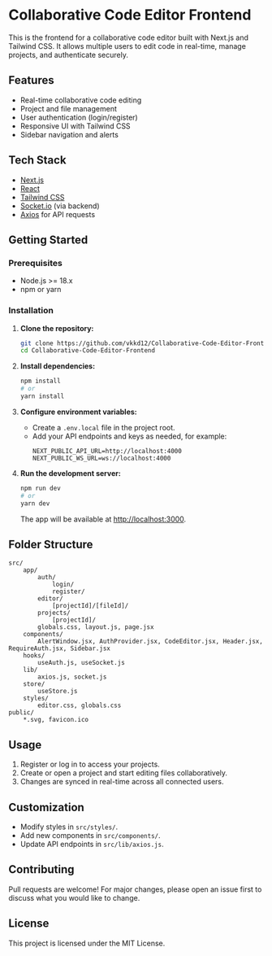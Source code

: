  # Collaborative Code Editor Frontend
 
 This is the frontend for a collaborative code editor built with Next.js and Tailwind CSS. It allows multiple users to edit code in real-time, manage projects, and authenticate securely.
 
 ## Features
 
 - Real-time collaborative code editing
 - Project and file management
 - User authentication (login/register)
 - Responsive UI with Tailwind CSS
 - Sidebar navigation and alerts
 
 ## Tech Stack
 
 - [Next.js](https://nextjs.org/)
 - [React](https://react.dev/)
 - [Tailwind CSS](https://tailwindcss.com/)
 - [Socket.io](https://socket.io/) (via backend)
 - [Axios](https://axios-http.com/) for API requests
 
 ## Getting Started
 
 ### Prerequisites
 
 - Node.js >= 18.x
 - npm or yarn

### Installation

1. **Clone the repository:**
   ```bash
   git clone https://github.com/vkkd12/Collaborative-Code-Editor-Frontend.git
   cd Collaborative-Code-Editor-Frontend
   ```

2. **Install dependencies:**
   ```bash
   npm install
   # or
   yarn install
   ```

3. **Configure environment variables:**
   - Create a `.env.local` file in the project root.
   - Add your API endpoints and keys as needed, for example:
     ```env
     NEXT_PUBLIC_API_URL=http://localhost:4000
     NEXT_PUBLIC_WS_URL=ws://localhost:4000
     ```

4. **Run the development server:**
   ```bash
   npm run dev
   # or
   yarn dev
   ```
   The app will be available at [http://localhost:3000](http://localhost:3000).

 
 ## Folder Structure
 
 ```
 src/
	 app/
		 auth/
			 login/
			 register/
		 editor/
			 [projectId]/[fileId]/
		 projects/
			 [projectId]/
		 globals.css, layout.js, page.jsx
	 components/
		 AlertWindow.jsx, AuthProvider.jsx, CodeEditor.jsx, Header.jsx, RequireAuth.jsx, Sidebar.jsx
	 hooks/
		 useAuth.js, useSocket.js
	 lib/
		 axios.js, socket.js
	 store/
		 useStore.js
	 styles/
		 editor.css, globals.css
 public/
	 *.svg, favicon.ico
 ```
 
 ## Usage
 
 1. Register or log in to access your projects.
 2. Create or open a project and start editing files collaboratively.
 3. Changes are synced in real-time across all connected users.
 
 ## Customization
 
 - Modify styles in `src/styles/`.
 - Add new components in `src/components/`.
 - Update API endpoints in `src/lib/axios.js`.
 
 ## Contributing
 
 Pull requests are welcome! For major changes, please open an issue first to discuss what you would like to change.
 
 ## License
 
 This project is licensed under the MIT License.
